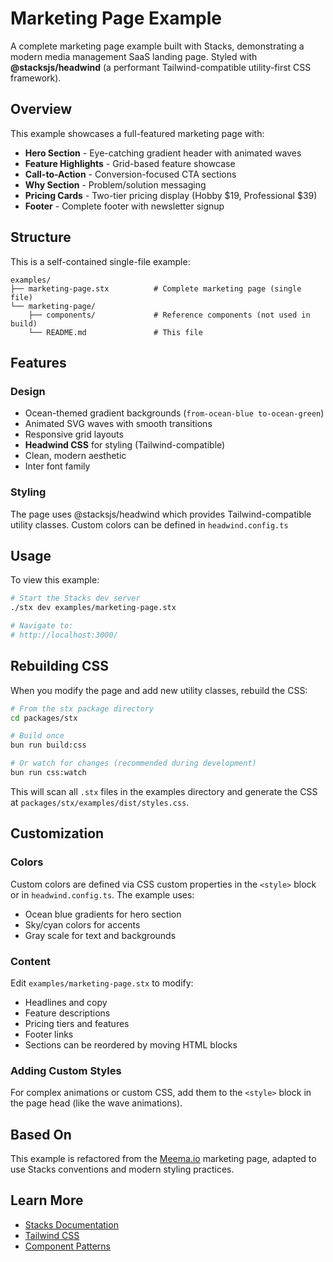 # Marketing Page Example

A complete marketing page example built with Stacks, demonstrating a modern media management SaaS landing page. Styled with **@stacksjs/headwind** (a performant Tailwind-compatible utility-first CSS framework).

## Overview

This example showcases a full-featured marketing page with:

- **Hero Section** - Eye-catching gradient header with animated waves
- **Feature Highlights** - Grid-based feature showcase
- **Call-to-Action** - Conversion-focused CTA sections
- **Why Section** - Problem/solution messaging
- **Pricing Cards** - Two-tier pricing display (Hobby $19, Professional $39)
- **Footer** - Complete footer with newsletter signup

## Structure

This is a self-contained single-file example:

```
examples/
├── marketing-page.stx          # Complete marketing page (single file)
└── marketing-page/
    ├── components/             # Reference components (not used in build)
    └── README.md               # This file
```

## Features

### Design
- Ocean-themed gradient backgrounds (`from-ocean-blue to-ocean-green`)
- Animated SVG waves with smooth transitions
- Responsive grid layouts
- **Headwind CSS** for styling (Tailwind-compatible)
- Clean, modern aesthetic
- Inter font family

### Styling
The page uses @stacksjs/headwind which provides Tailwind-compatible utility classes. Custom colors can be defined in `headwind.config.ts`

## Usage

To view this example:

```bash
# Start the Stacks dev server
./stx dev examples/marketing-page.stx

# Navigate to:
# http://localhost:3000/
```

## Rebuilding CSS

When you modify the page and add new utility classes, rebuild the CSS:

```bash
# From the stx package directory
cd packages/stx

# Build once
bun run build:css

# Or watch for changes (recommended during development)
bun run css:watch
```

This will scan all `.stx` files in the examples directory and generate the CSS at `packages/stx/examples/dist/styles.css`.

## Customization

### Colors
Custom colors are defined via CSS custom properties in the `<style>` block or in `headwind.config.ts`. The example uses:
- Ocean blue gradients for hero section
- Sky/cyan colors for accents
- Gray scale for text and backgrounds

### Content
Edit `examples/marketing-page.stx` to modify:
- Headlines and copy
- Feature descriptions
- Pricing tiers and features
- Footer links
- Sections can be reordered by moving HTML blocks

### Adding Custom Styles
For complex animations or custom CSS, add them to the `<style>` block in the page head (like the wave animations).

## Based On

This example is refactored from the [Meema.io](https://meema.io) marketing page, adapted to use Stacks conventions and modern styling practices.

## Learn More

- [Stacks Documentation](https://stacksjs.org/docs)
- [Tailwind CSS](https://tailwindcss.com)
- [Component Patterns](https://stacksjs.org/docs/components)
